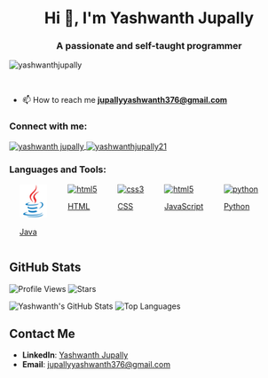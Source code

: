 <h1 align="center">Hi 👋, I'm Yashwanth Jupally</h1>
<h3 align="center">A passionate and self-taught programmer</h3>

<p align="left"> 
  <img src="https://komarev.com/ghpvc/?username=yashwanthjupally&label=Profile%20views&color=0e75b6&style=flat" alt="yashwanthjupally" /> 
</p>

<p align="left"> 
  <a href="https://twitter.com/" target="blank">
    <img src="https://img.shields.io/twitter/follow/?logo=twitter&style=for-the-badge" alt="" />
  </a> 
</p>

- 📫 How to reach me **jupallyyashwanth376@gmail.com**

<h3 align="left">Connect with me:</h3>
<p align="left">
  <a href="https://linkedin.com/in/yashwanth jupally" target="blank">
    <img align="center" src="https://raw.githubusercontent.com/rahuldkjain/github-profile-readme-generator/master/src/images/icons/Social/linked-in-alt.svg" alt="yashwanth jupally" height="30" width="40" />
  </a>
  <a href="https://www.leetcode.com/yashwanthjupally21" target="blank">
    <img align="center" src="https://raw.githubusercontent.com/rahuldkjain/github-profile-readme-generator/master/src/images/icons/Social/leet-code.svg" alt="yashwanthjupally21" height="30" width="40" />
  </a>
</p>

<h3 align="left">Languages and Tools:</h3>

<div style="display: flex; justify-content: space-around;">

<a href="https://www.java.com" target="_blank"> 
  <img src="https://raw.githubusercontent.com/devicons/devicon/master/icons/java/java-original.svg" alt="java" width="50" height="60"/><p>Java </p></a> 

<a href="https://www.w3.org/html/" target="_blank" > 
  <img src="https://th.bing.com/th/id/OIP.2-4DV7Sbn_UT-FLyimwP4QHaHa?w=218&amp;h=218&amp;c=7&amp;r=0&amp;o=5&amp;pid=1.7" alt="html5" width="50" height="60"/><p>HTML</p> </a> 

<a href="https://www.w3schools.com/css/" target="_blank"> 
    <img src="https://th.bing.com/th/id/OIP.cY8YVIk-MYFkgmWC3zRinwAAAA?w=162&amp;h=180&amp;c=7&amp;r=0&amp;o=5&amp;pid=1.7" alt="css3" width="50" height="60" /><p>CSS</p></a> 

<a href="https://developer.mozilla.org/en-US/docs/Web/JavaScript" target="_blank"> 
    <img src="https://freepngdesign.com/content/uploads/images/javascript-logo-7539.png" alt="html5" width="80" height="60"/><p>JavaScript</p></a>


<a href="https://www.python.org" target="_blank"> 
    <img src="https://upload.wikimedia.org/wikipedia/commons/c/c3/Python-logo-notext.svg" alt="python" width="50" height="60"/> <p>Python</p></a></p>
    
</div>

## GitHub Stats

![Profile Views](https://komarev.com/ghpvc/?username=yashwanthjupally&color=blue)
![Stars](https://img.shields.io/github/stars/yashwanthjupally?style=social)

![Yashwanth's GitHub Stats](https://github-readme-stats.vercel.app/api?username=yashwanthjupally&show_icons=true&theme=radical)
![Top Languages](https://github-readme-stats.vercel.app/api/top-langs/?username=yashwanthjupally&layout=compact&theme=radical)

## Contact Me
- **LinkedIn**: [Yashwanth Jupally](https://linkedin.com/in/yashwanthjupally)
- **Email**: [jupallyyashwanth376@gmail.com](mailto:jupallyyashwanth376@gmail.com)
